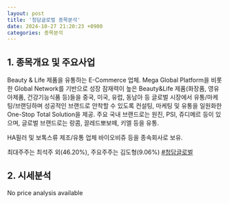 ```yaml
---
layout: post
title: '청담글로벌 종목분석'
date: 2024-10-27 21:20:23 +0900
categories: 종목분석
---
```


## 1. 종목개요 및 주요사업

Beauty & Life 제품을 유통하는 E-Commerce 업체. Mega Global Platform을 비롯한 Global Network를 기반으로 성장 잠재력이 높은 Beauty&Life 제품(화장품, 영유아제품, 건강기능식품 등)들을 중국, 미국, 유럽, 동남아 등 글로벌 시장에서 유통/마케팅/브랜딩하며 성공적인 브랜드로 안착할 수 있도록 컨설팅, 마케팅 및 유통을 일원화한 One-Stop Total Solution을 제공. 주요 국내 브랜드로는 원진, PSI, 쥬디메르 등이 있으며, 글로벌 브랜드로는 랑콤, 끌레드뽀보떼, 키엘 등을 유통.

HA필러 및 보톡스류 제조/유통 업체 바이오비쥬 등을 종속회사로 보유.

최대주주는 최석주 외(46.20%), 주요주주는 김도형(9.06%)
[#청담글로벌](#)

## 2. 시세분석

No price analysis available
